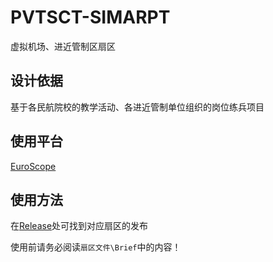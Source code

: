# PVTSCT-SIMARPT
虚拟机场、进近管制区扇区
## 设计依据
基于各民航院校的教学活动、各进近管制单位组织的岗位练兵项目
## 使用平台
[EuroScope](https://euroscope.hu/)
## 使用方法
在[Release](https://github.com/AaronZSAM101/PVTSCT-SIMARPT/releases)处可找到对应扇区的发布

使用前请务必阅读```扇区文件\Brief```中的内容！
